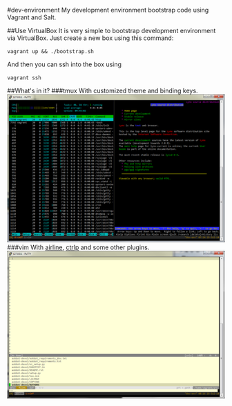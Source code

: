 #dev-environment
My development environment bootstrap code using Vagrant and Salt.

##Use VirtualBox
It is very simple to bootstrap development environment via VirtualBox. Just create a new box using this command:
```
vagrant up && ./bootstrap.sh
```
And then you can ssh into the box using
```
vagrant ssh
```

##What's in it?
###tmux
With customized theme and binding keys.
![tmux](https://raw.githubusercontent.com/zheli/dev-environment/master/docs/images/tmux.png)
###vim
With [airline](https://github.com/bling/vim-airline), [ctrlp](https://github.com/kien/ctrlp.vim) and some other plugins.
![vim](https://raw.githubusercontent.com/zheli/dev-environment/master/docs/images/vim.png)
